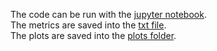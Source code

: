 The code can be run with the [jupyter notebook](precipitation_pipeline.ipynb).<br />
The metrics are saved into the [txt file](metrics.txt).<br />
The plots are saved into the [plots folder](plots/).
